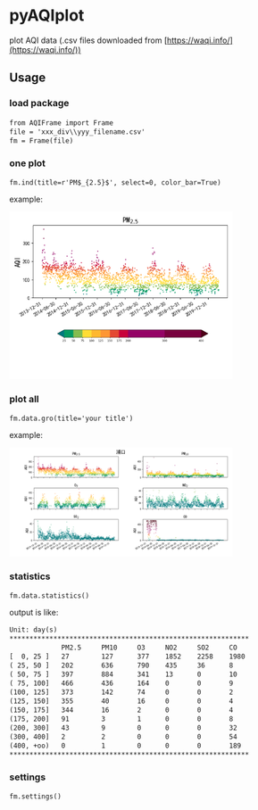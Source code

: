 # pyAQIplot
plot AQI data (.csv files downloaded from [https://waqi.info/](https://waqi.info/))

## Usage
### load package
```
from AQIFrame import Frame
file = 'xxx_div\\yyy_filename.csv'
fm = Frame(file)
```
### one plot
```
fm.ind(title=r'PM$_{2.5}$', select=0, color_bar=True)
```
example:

<img src="https://github.com/Augus1999/pyAQIplot/blob/main/examples/Figure_1.png" width="400" alt="example 1"/>

### plot all
```
fm.data.gro(title='your title')
```
example:

<img src="https://github.com/Augus1999/pyAQIplot/blob/main/examples/Figure_2.png" width="400" alt="example 2"/>

### statistics
```
fm.data.statistics()
```
output is like:
```
Unit: day(s)
************************************************************
             PM2.5     PM10     O3     NO2     SO2     CO
[  0, 25 ]   27        127      377    1852    2258    1980
( 25, 50 ]   202       636      790    435     36      8
( 50, 75 ]   397       884      341    13      0       10
( 75, 100]   466       436      164    0       0       9
(100, 125]   373       142      74     0       0       2
(125, 150]   355       40       16     0       0       4
(150, 175]   344       16       2      0       0       4
(175, 200]   91        3        1      0       0       8
(200, 300]   43        9        0      0       0       32
(300, 400]   2         2        0      0       0       54
(400, +oo)   0         1        0      0       0       189
************************************************************
```
### settings
```
fm.settings()
```
